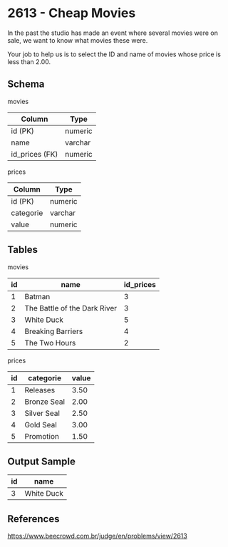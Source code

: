 # 2613 - Cheap Movies

In the past the studio has made an event where several movies were on sale, we want to know what movies these were.

Your job to help us is to select the ID and name of movies whose price is less than 2.00.

## Schema

movies

| Column         | Type    |
|----------------|---------|
| id (PK)        | numeric |
| name           | varchar |
| id_prices (FK) | numeric |


prices

| Column          | Type    |
|-----------------|---------|
| id (PK)         | numeric |
| categorie       | varchar |
| value           | numeric |


## Tables
movies

| id  | name                         | id_prices |
|-----|------------------------------|-----------|
| 1   | Batman                       | 3         |
| 2   | The Battle of the Dark River | 3         |
| 3   | White Duck                   | 5         |
| 4   | Breaking Barriers            | 4         |
| 5   | The Two Hours                | 2         |


prices

| id  | categorie   | value  |
|-----|-------------|--------|
| 1   | Releases    | 3.50   |
| 2   | Bronze Seal | 2.00   |
| 3   | Silver Seal | 2.50   |
| 4   | Gold Seal   | 3.00   |
| 5   | Promotion   | 1.50   |


## Output Sample

| id  | name       |
|-----|------------|
| 3   | White Duck |


## References
https://www.beecrowd.com.br/judge/en/problems/view/2613